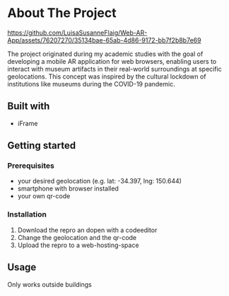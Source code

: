 # About The Project

https://github.com/LuisaSusanneFlaig/Web-AR-App/assets/76207270/35134bae-65ab-4d86-9172-bb7f2b8b7e69

The project originated during my academic studies with the goal of developing a mobile AR application for web browsers, enabling users to interact with museum artifacts in their real-world surroundings at specific geolocations. This concept was inspired by the cultural lockdown of institutions like museums during the COVID-19 pandemic.

## Built with

- iFrame

## Getting started

### Prerequisites

- your desired geolocation (e.g. lat: -34.397, lng: 150.644)
- smartphone with browser installed
- your own qr-code

### Installation

1. Download the repro an dopen with a codeeditor
2. Change the geolocation and the qr-code
3. Upload the repro to a web-hosting-space

## Usage

Only works outside buildings




